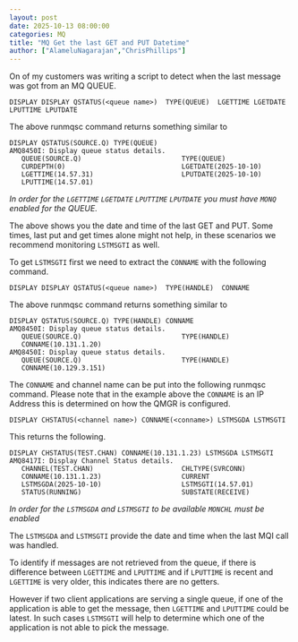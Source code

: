 ```yaml
---
layout: post
date: 2025-10-13 08:00:00
categories: MQ
title: "MQ Get the last GET and PUT Datetime"
author: ["AlameluNagarajan","ChrisPhillips"]
---
```


On of my customers was writing a script to detect when the last message was got from an MQ QUEUE. 

<!--more-->

```
DISPLAY DISPLAY QSTATUS(<queue name>)  TYPE(QUEUE)  LGETTIME LGETDATE LPUTTIME LPUTDATE 
```

The above runmqsc command  returns something similar to

```
DISPLAY QSTATUS(SOURCE.Q) TYPE(QUEUE)  
AMQ8450I: Display queue status details.
   QUEUE(SOURCE.Q)                         TYPE(QUEUE)
   CURDEPTH(0)                             LGETDATE(2025-10-10)
   LGETTIME(14.57.31)                      LPUTDATE(2025-10-10)
   LPUTTIME(14.57.01)             
```
*In order for the `LGETTIME` `LGETDATE` `LPUTTIME` `LPUTDATE` you must have `MONQ` enabled for the QUEUE.*

The above shows you the date and time of the last GET and PUT. Some times, last put and get times alone might not help, in these scenarios we recommend monitoring `LSTMSGTI` as well.

To get  `LSTMSGTI` first we need to extract the `CONNAME` with the following command.
```
DISPLAY DISPLAY QSTATUS(<queue name>)  TYPE(HANDLE)  CONNAME
```


The above runmqsc command  returns something similar to

```
DISPLAY QSTATUS(SOURCE.Q) TYPE(HANDLE) CONNAME
AMQ8450I: Display queue status details.
   QUEUE(SOURCE.Q)                         TYPE(HANDLE)
   CONNAME(10.131.1.20)                
AMQ8450I: Display queue status details.
   QUEUE(SOURCE.Q)                         TYPE(HANDLE)
   CONNAME(10.129.3.151)  
```


The `CONNAME` and channel name can  be put into the following runmqsc command. Please note that in the example above the `CONNAME` is an IP Address this is determined on how the QMGR is configured.

```
DISPLAY CHSTATUS(<channel name>) CONNAME(<conname>) LSTMSGDA LSTMSGTI
```

This returns the following.

```
DISPLAY CHSTATUS(TEST.CHAN) CONNAME(10.131.1.23) LSTMSGDA LSTMSGTI
AMQ8417I: Display Channel Status details.
   CHANNEL(TEST.CHAN)                      CHLTYPE(SVRCONN)
   CONNAME(10.131.1.23)                    CURRENT
   LSTMSGDA(2025-10-10)                    LSTMSGTI(14.57.01)
   STATUS(RUNNING)                         SUBSTATE(RECEIVE)
```

*In order for the `LSTMSGDA` and `LSTMSGTI` to be available  `MONCHL` must be enabled*

The `LSTMSGDA` and `LSTMSGTI` provide the date and time when the last MQI call was handled.

To identify if messages are not retrieved from the queue, if there is difference between `LGETTIME` and `LPUTTIME` and if `LPUTTIME` is recent and `LGETTIME` is very older, this indicates there are no getters.
 
However if two client applications are serving a single queue, if one of the application is able to get the message, then `LGETTIME` and `LPUTTIME` could be latest. In such cases `LSTMSGTI` will help to determine which one of the application is not able to pick the message.
